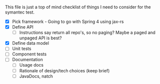 This file is just a top of mind checklist of things I need to consider for the symantec test.

- [x] Pick framework - Going to go with Spring 4 using jax-rs
- [x] Define API
  - [ ] Instructions say return all repo's, so no paging? Maybe a paged and unpaged API is best?
- [x] Define data model
- [ ] Unit tests
- [ ] Component tests
- [ ] Documentation
  - [ ] Usage docs
  - [ ] Rationale of design/tech choices (keep brief)
  - [ ] JavaDocs, natch
